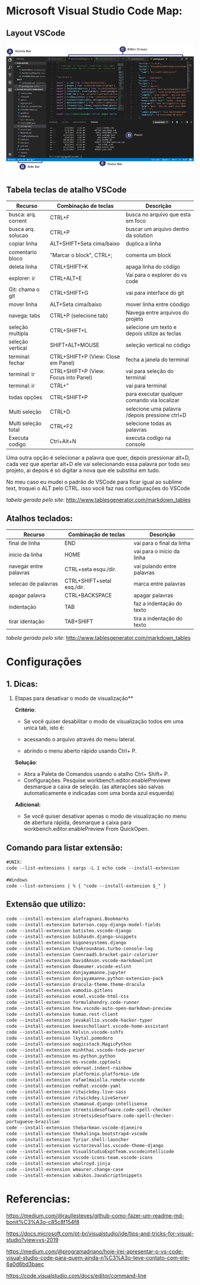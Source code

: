 # Microsoft Visual Studio Code Map:

## Layout VSCode
![](https://github.com/lscosta90br/docs/blob/master/img/vsCode-layout.png)

## Tabela teclas de atalho VSCode

|  Recurso            | Combinação de teclas                  | Descrição                                     |
|---------------------|---------------------------------------|-----------------------------------------------|
| busca: arq. corrent | CTRL+F                                | busca no arquivo que esta em foco             |
| busca arq. solucao  | CTRL+P                                | buscar um arquivo dentro da solution          |
| copiar linha        | ALT+SHIFT+Seta cima/baixo             | duplica a linha                               |
| comentario bloco    | "Marcar o block", CTRL+;              | comenta um block                              |
| deleta linha        | CTRL+SHIFT+K                          | apaga linha do código                         |
| explorer: ir        | CTRL+ALT+E                            | Vai para o explorer do vs code                |
| Git: chama o git    | CTRL+SHIFT+G                          | vai para interface do git                     |
| mover linha         | ALT+Seta cima/baixo                   | mover linha entre cóodigo                     |
| navega: tabs        | CTRL+P (selecione tab)                | Navega entre arquivos do projeto              |
| seleção multipla    | CTRL+SHIFT+L                          | selecione um texto e depois utilize as teclas |
| seleção vertical    | SHIFT+ALT+MOUSE                       | seleção vertical no código                    |
| terminal: fechar    | CTRL+SHIFT+P (View: Close em Panel)   | fecha a janela do terminal                    |
| terminal: ir        | CTRL+SHIFT+P (View: Focus into Panel) | vai para seleção do terminal                  |
| terminal: ir        | CTRL+"                                | vai para terminal                             |
| todas opções        | CTRL+SHIFT+P                          | para executar qualquer comando via localizar  |
| Multi seleção       | CTRL+D                                | selecione uma palavra /depois pressione ctrl+D|
| Multi seleção total | CTRL+F2                               | selecione todas as palavras                   |
| Executa codigo      | Ctrl+Alt+N                            | executa codigo na console                     |



Uma outra opção é selecionar a palavra que quer, depois pressionar alt+D, cada vez que apertar alt+D ele vai selecionando essa palavra por todo seu projeto, ai depois é só digitar a nova que ele substitui em tudo.

No meu caso eu mudei o padrão do VSCode para ficar igual ao sublime text, troquei o ALT pelo CTRL. isso você faz nas configurações do VSCode

_tabela gerada pelo site_: http://www.tablesgenerator.com/markdown_tables

## Atalhos teclados:

| Recurso                | Combinação de teclas       | Descrição                  |
|------------------------|----------------------------|----------------------------|
| final de linha         | END                        | vai para o final da linha  |
| inicio da linha        | HOME                       | vai para o inicio da linha |
| navegar entre palavras | CTRL+seta esqu./dir.       | vai pulando entre palavras |
| selecao de palavras    | CTRL+SHIFT+setal esq./dir. | marca entre palavras       |
| apagar palavra         | CTRL+BACKSPACE             | apagar palavras            |
| indentação             | TAB                        | faz a indentação do texto  |
| tirar identação        | TAB+SHIFT                  | tira a indentação do texto |

_tabela gerada pelo site_: http://www.tablesgenerator.com/markdown_tables



# Configurações

## 1. Dicas:

1. Etapas para desativar o modo de visualização**

    **Critério**:

     * Se você quiser desabilitar o modo de visualização todos em uma unica tab, isto é:

     * acessando o arquivo através do menu lateral.
     * abrindo o menu aberto rápido usando Ctrl+ P.
  
     **Solução**:

     * Abra a Paleta de Comandos usando o atalho Ctrl+ Shift+ P.
     * Configurações. Pesquise workbench.editor.enablePreviewe desmarque a caixa de seleção. (as alterações são salvas automaticamente e indicadas com uma borda azul esquerda)
  
   **Adicional:**

     * Se você quiser desativar apenas o modo de visualização no menu de abertura rápida, desmarque a caixa para workbench.editor.enablePreview From QuickOpen.

## Comando para listar extensão:
```
#UNIX:
code --list-extensions | xargs -L 1 echo code --install-extension

#Windows
code --list-extensions | % { "code --install-extension $_" }
```

## Extensão que utilizo:
```
code --install-extension alefragnani.Bookmarks
code --install-extension baterson.copy-django-model-fields
code --install-extension batisteo.vscode-django
code --install-extension bibhasdn.django-snippets
code --install-extension bigonesystems.django
code --install-extension ChakrounAnas.turbo-console-log
code --install-extension CoenraadS.bracket-pair-colorizer
code --install-extension DavidAnson.vscode-markdownlint
code --install-extension dbaeumer.vscode-eslint
code --install-extension donjayamanne.jupyter
code --install-extension donjayamanne.python-extension-pack
code --install-extension dracula-theme.theme-dracula
code --install-extension eamodio.gitlens
code --install-extension ecmel.vscode-html-css
code --install-extension formulahendry.code-runner
code --install-extension hnw.vscode-auto-open-markdown-preview
code --install-extension humao.rest-client
code --install-extension jevakallio.vscode-hacker-typer
code --install-extension keesschollaart.vscode-home-assistant
code --install-extension Kelvin.vscode-sshfs
code --install-extension lkytal.pomodoro
code --install-extension magicstack.MagicPython
code --install-extension minhthai.vscode-todo-parser
code --install-extension ms-python.python
code --install-extension ms-vscode.cpptools
code --install-extension oderwat.indent-rainbow
code --install-extension platformio.platformio-ide
code --install-extension rafaelmaiolla.remote-vscode
code --install-extension redhat.vscode-yaml
code --install-extension ritwickdey.live-sass
code --install-extension ritwickdey.LiveServer
code --install-extension shamanu4.django-intellisense
code --install-extension streetsidesoftware.code-spell-checker
code --install-extension streetsidesoftware.code-spell-checker-portuguese-brazilian
code --install-extension thebarkman.vscode-djaneiro
code --install-extension thekalinga.bootstrap4-vscode
code --install-extension Tyriar.shell-launcher
code --install-extension victorzevallos.vscode-theme-django
code --install-extension VisualStudioExptTeam.vscodeintellicode
code --install-extension vscode-icons-team.vscode-icons
code --install-extension wholroyd.jinja
code --install-extension wmaurer.change-case
code --install-extension xabikos.JavaScriptSnippets
```

# Referencias:

https://medium.com/@raullesteves/github-como-fazer-um-readme-md-bonit%C3%A3o-c85c8f154f8

https://docs.microsoft.com/pt-br/visualstudio/ide/tips-and-tricks-for-visual-studio?view=vs-2019

https://medium.com/@programadriano/hoje-irei-apresentar-o-vs-code-visual-studio-code-para-quem-ainda-n%C3%A3o-teve-contato-com-ele-6a0d6bd3baec

https://code.visualstudio.com/docs/editor/command-line
